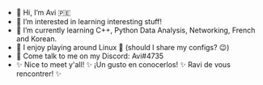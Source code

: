 - 👋 Hi, I’m Avi 🇵🇪
- 👀 I’m interested in learning interesting stuff!
- 🌱 I’m currently learning C++, Python Data Analysis, Networking, French and Korean.
- 💙 I enjoy playing around Linux :penguin: (should I share my configs? 😉)
- 💬 Come talk to me on my Discord: Avi#4735
- ✨ Nice to meet y'all! ✨ ¡Un gusto en conocerlos! ✨ Ravi de vous rencontrer! ✨

<!---
Avicr01/Avicr01 is a ✨ special ✨ repository because its `README.md` (this file) appears on your GitHub profile.
You can click the Preview link to take a look at your changes.
--->

